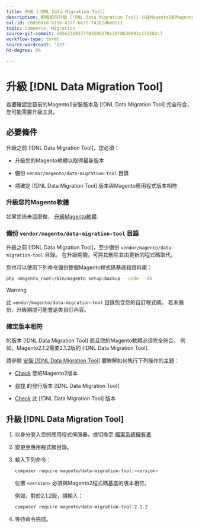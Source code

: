 ```yaml
---
title: 升級 [!DNL Data Migration Tool]
description: 瞭解如何升級 [!DNL Data Migration Tool] 以在Magento1和Magento2之間傳輸資料。
exl-id: c0d56d1d-b15b-437f-be72-74282dbe85c1
topic: Commerce, Migration
source-git-commit: e83e2359377f03506178c28f8b30993c172282c7
workflow-type: tm+mt
source-wordcount: '227'
ht-degree: 0%

---
```


# 升級 [!DNL Data Migration Tool]

若要確認您目前的Magento2安裝版本及 [!DNL Data Migration Tool] 完全符合，您可能需要升級工具。

## 必要條件

升級之前 [!DNL Data Migration Tool]，您必須：

* 升級您的Magento軟體以取得最新版本

* 備份 `vendor/magento/data-migration-tool` 目錄

* 請確定 [!DNL Data Migration Tool] 版本與Magento應用程式版本相符

### 升級您的Magento軟體

如果您尚未這麼做， [升級Magento軟體](../../upgrade/overview.md).

### 備份 `vendor/magento/data-migration-tool` 目錄

升級之前 [!DNL Data Migration Tool]，至少備份 `vendor/magento/data-migration-tool` 目錄。 在升級期間，可將其刪除並由更新的程式碼取代。

您也可以使用下列命令備份整個Magento程式碼基底和資料庫：

```bash
php <magento_root>/bin/magento setup:backup --code --db
```

>[!WARNING]
>
>此 `vendor/magento/data-migration-tool` 目錄包含您的自訂程式碼。 若未備份，升級期間可能會遺失自訂內容。


### 確定版本相符

的版本 [!DNL Data Migration Tool] 而且您的Magento軟體必須完全符合。 例如，Magento2.1.2需要2.1.2版的 [!DNL Data Migration Tool].

請參閱 [安裝 [!DNL Data Migration Tool]](install.md) 要瞭解如何執行下列操作的主題：

* [Check](install.md#check-your-version) 您的Magento2版本

* [尋找](install.md#find-released-versions-of-data-migration-tool) 的發行版本 [!DNL Data Migration Tool]

* [Check](install.md#check-version-of-installed-data-migration-tool) 此 [!DNL Data Migration Tool] 版本

## 升級 [!DNL Data Migration Tool]

1. 以身分登入您的應用程式伺服器，或切換至 [檔案系統擁有者](../../installation/prerequisites/file-system/overview.md).
1. 變更至應用程式根目錄。
1. 輸入下列命令：

   ```bash
   composer require magento/data-migration-tool:<version>
   ```

   位置 `<version>` 必須與Magento2程式碼基底的版本相符。

   例如，對於2.1.2版，請輸入：

   ```bash
   composer require magento/data-migration-tool:2.1.2
   ```

1. 等待命令完成。
